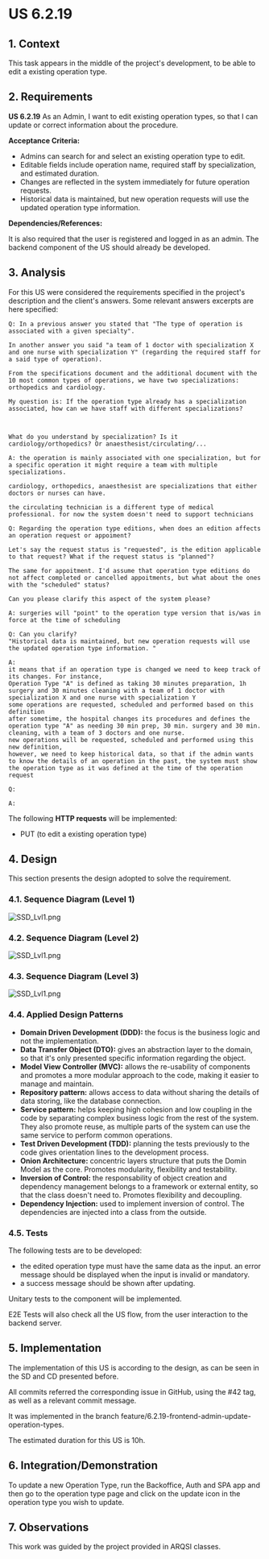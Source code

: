 # US 6.2.19

## 1. Context

This task appears in the middle of the project's development, to be able to edit a existing operation type.


## 2. Requirements

**US 6.2.19** As an Admin, I want to edit existing operation types, so that I can update or correct information about the procedure. 

**Acceptance Criteria:**

- Admins can search for and select an existing operation type to edit. 
- Editable fields include operation name, required staff by specialization, and estimated duration. 
- Changes are reflected in the system immediately for future operation requests. 
- Historical data is maintained, but new operation requests will use the updated operation type information.


**Dependencies/References:**

It is also required that the user is registered and logged in as an admin.
The backend component of the US should already be developed.

## 3. Analysis

For this US were considered the requirements specified in the project's description and the client's answers. 
Some relevant answers excerpts are here specified:


```
Q: In a previous answer you stated that "The type of operation is associated with a given specialty".

In another answer you said "a team of 1 doctor with specialization X and one nurse with specialization Y" (regarding the required staff for a said type of operation).

From the specifications document and the additional document with the 10 most common types of operations, we have two specializations: orthopedics and cardiology.

My question is: If the operation type already has a specialization associated, how can we have staff with different specializations?

 

What do you understand by specialization? Is it cardiology/orthopedics? Or anaesthesist/circulating/...

A: the operation is mainly associated with one specialization, but for a specific operation it might require a team with multiple specializations.

cardiology, orthopedics, anaesthesist are specializations that either doctors or nurses can have.

the circulating technician is a different type of medical professional. for now the system doesn't need to support technicians
```

```
Q: Regarding the operation type editions, when does an edition affects an operation request or appoiment?

Let's say the request status is "requested", is the edition applicable to that request? What if the request status is "planned"?

The same for appoitment. I'd assume that operation type editions do not affect completed or cancelled appoitments, but what about the ones with the "scheduled" status?

Can you please clarify this aspect of the system please?

A: surgeries will "point" to the operation type version that is/was in force at the time of scheduling
```

```
Q: Can you clarify? 
"Historical data is maintained, but new operation requests will use the updated operation type information. "

A: 
it means that if an operation type is changed we need to keep track of its changes. For instance,
Operation Type "A" is defined as taking 30 minutes preparation, 1h surgery and 30 minutes cleaning with a team of 1 doctor with specialization X and one nurse with specialization Y
some operations are requested, scheduled and performed based on this definition
after sometime, the hospital changes its procedures and defines the operation type "A" as needing 30 min prep, 30 min. surgery and 30 min. cleaning, with a team of 3 doctors and one nurse.
new operations will be requested, scheduled and performed using this new definition,
however, we need to keep historical data, so that if the admin wants to know the details of an operation in the past, the system must show the operation type as it was defined at the time of the operation request
```

```
Q: 

A: 
```

The following **HTTP requests** will be implemented:
- PUT (to edit a existing operation type)


## 4. Design

This section presents the design adopted to solve the requirement.

### 4.1. Sequence Diagram (Level 1)

![SSD_Lvl1.png](SD1.svg) 

### 4.2. Sequence Diagram (Level 2)

![SSD_Lvl1.png](SD2.svg) 

### 4.3. Sequence Diagram (Level 3)

![SSD_Lvl1.png](SD3Put.svg) 

### 4.4. Applied Design Patterns

- **Domain Driven Development (DDD):** the focus is the business logic and not the implementation.
- **Data Transfer Object (DTO):** gives an abstraction layer to the domain, so that it's only presented specific information regarding the object.
- **Model View Controller (MVC):** allows the re-usability of components and promotes a more modular approach to the code, making it easier to manage and maintain.
- **Repository pattern:** allows access to data without sharing the details of data storing, like the database connection.
- **Service pattern:** helps keeping high cohesion and low coupling in the code by separating complex business logic from the rest of the system. They also promote reuse, as multiple parts of the system can use the same service to perform common operations.
- **Test Driven Development (TDD):** planning the tests previously to the code gives orientation lines to the development process.
- **Onion Architecture:** concentric layers structure that puts the Domin Model as the core. Promotes modularity, flexibility and testability.
- **Inversion of Control:** the responsability of object creation and dependency management belongs to a framework or external entity, so that the class doesn't need to. Promotes flexibility and decoupling.
- **Dependency Injection:** used to implement inversion of control. The dependencies are injected into a class from the outside.


### 4.5. Tests


The following tests are to be developed:

- the edited operation type must have the same data as the input.
an error message should be displayed when the input is invalid or mandatory.
- a success message should be shown after updating.

Unitary tests to the component will be implemented.

E2E Tests will also check all the US flow, from the user interaction to the backend server.

## 5. Implementation

The implementation of this US is according to the design, as can be seen in the SD and CD presented before.

All commits referred the corresponding issue in GitHub, using the #42 tag, as well as a relevant commit message.

It was implemented in the branch feature/6.2.19-frontend-admin-update-operation-types.

The estimated duration for this US is 10h.

## 6. Integration/Demonstration

To update a new Operation Type, run the Backoffice, Auth and SPA app and then go to the operation type page and click on the update icon in the operation type you wish to update.

## 7. Observations

This work was guided by the project provided in ARQSI classes.